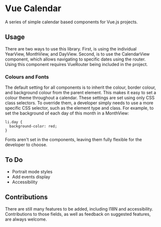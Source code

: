 # Vue Calendar

A series of simple calendar based components for Vue.js projects.

## Usage

There are two ways to use this library. First, is using the individual YearView, MonthView, and DayView. Second, is to use the CalendarView component, which allows navigating to specific dates using the router. Using this component requires VueRouter being included in the project.

### Colours and Fonts

The default setting for all components is to inherit the colour, border colour, and background colour from the parent element. This makes it easy to set a colour theme throughout a calendar. These settings are set using only CSS class selectors. To override them, a developer simply needs to use a more specific CSS selector, such as the element type and class. For example, to set the background of each day of this month in a MonthView:

```
li.day {
  background-color: red;
}
```

Fonts aren't set in the components, leaving them fully flexible for the developer to choose.

## To Do

* Portrait mode styles
* Add events display
* Accessibility

## Contributions

There are still many features to be added, including I18N and accessibility. Contributions to those fields, as well as feedback on suggested features, are always welcome.
